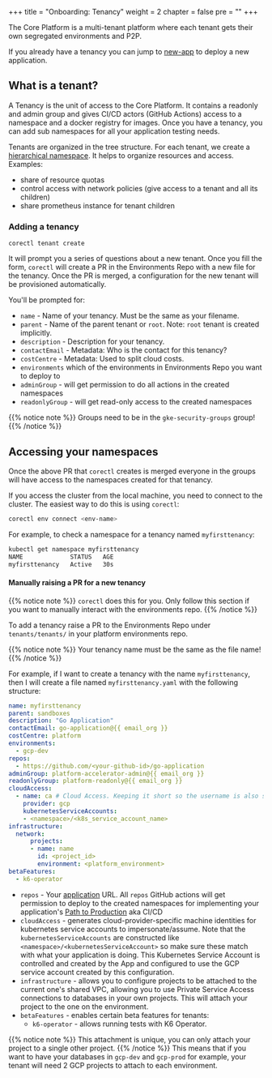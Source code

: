 +++
title = "Onboarding: Tenancy"
weight = 2
chapter = false
pre = ""
+++

The Core Platform is a multi-tenant platform where each tenant gets their own segregated environments and P2P.

If you already have a tenancy you can jump to [new-app](./new-app) to deploy a new application.

## What is a tenant? 

A Tenancy is the unit of access to the Core Platform.
It contains a readonly and admin group and gives CI/CD actors
(GitHub Actions) access to a namespace and a docker registry for images.
Once you have a tenancy, you can add sub namespaces for all your application testing needs.

Tenants are organized in the tree structure. 
For each tenant, we create a [hierarchical namespace](https://github.com/kubernetes-sigs/hierarchical-namespaces).
It helps to organize resources and access.
Examples:
- share of resource quotas
- control access with network policies (give access to a tenant and all its children)
- share prometheus instance for tenant children

### Adding a tenancy

```shell
corectl tenant create
```

It will prompt you a series of questions about a new tenant. 
Once you fill the form, `corectl`
will create a PR in the Environments Repo with a new file for the tenancy.
Once the PR is merged, a configuration for the new tenant will be provisioned automatically.

You'll be prompted for:

* `name` - Name of your tenancy. Must be the same as your filename.
* `parent` - Name of the parent tenant or `root`. Note: `root` tenant is created implicitly.
* `description` - Description for your tenancy.
* `contactEmail` - Metadata: Who is the contact for this tenancy? 
* `costCentre` - Metadata: Used to split cloud costs. 
* `environments` which of the environments in Environments Repo you want to deploy to
* `adminGroup` - will get permission to do all actions in the created namespaces
* `readonlyGroup` - will get read-only access to the created namespaces

{{% notice note %}}
Groups need to be in the `gke-security-groups` group!
{{% /notice %}}


## Accessing your namespaces

Once the above PR that `corectl` creates is merged everyone in the groups will have access to the namespaces created for that tenancy.

If you access the cluster from the local machine, you need to connect to the cluster.
The easiest way to do this is using `corectl`:
```bash
corectl env connect <env-name>
```

For example, to check a namespace for a tenancy named `myfirsttenancy`:
```bash
kubectl get namespace myfirsttenancy
NAME             STATUS   AGE
myfirsttenancy   Active   30s
```

#### Manually raising a PR for a new tenancy

{{% notice note %}}
`corectl` does this for you. Only follow this section if you want to manually interact with the environments repo.
{{% /notice %}}

To add a tenancy raise a PR to the Environments Repo under `tenants/tenants/` in your platform environments repo.

{{% notice note %}}
Your tenancy name must be the same as the file name!
{{% /notice %}}


For example, if I want to create a tenancy with the name `myfirsttenancy`, then I will create a file named `myfirsttenancy.yaml` with the following structure:

```yaml
name: myfirsttenancy 
parent: sandboxes
description: "Go Application"
contactEmail: go-application@{{ email_org }}
costCentre: platform
environments:
  - gcp-dev
repos:
  - https://github.com/<your-github-id>/go-application
adminGroup: platform-accelerator-admin@{{ email_org }}
readonlyGroup: platform-readonly@{{ email_org }}
cloudAccess:
  - name: ca # Cloud Access. Keeping it short so the username is also short, biggest one will be ca-connected-app-functional which is 27 chars, for mysql 8.0 needs to be 32max. For 5.7 16 max
    provider: gcp
    kubernetesServiceAccounts:
    - <namespace>/<k8s_service_account_name>
infrastructure:
  network:
      projects:
      - name: name
        id: <project_id>
        environment: <platform_environment>
betaFeatures:
  - k6-operator
```


* `repos` - Your [application](./new-app) URL. All `repos` GitHub actions will get permission to deploy to the created namespaces for implementing your application's [Path to Production](../p2p) aka CI/CD
* `cloudAccess` - generates cloud-provider-specific machine identities for kubernetes service accounts to impersonate/assume. Note that the `kubernetesServiceAccounts` are constructed like `<namespace>/<kubernetesServiceAccount>` so make sure these match with what your application is doing. This Kubernetes Service Account is controlled and created by the App and configured to use the GCP service account created by this configuration.
* `infrastructure` - allows you to configure projects to be attached to the current one's shared VPC, allowing you to use Private Service Access connections to databases in your own projects. This will attach your project to the one on the environment.
* `betaFeatures` - enables certain beta features for tenants:
  * `k6-operator` - allows running tests with K6 Operator.

{{% notice note %}}
This attachment is unique, you can only attach your project to a single other project.
{{% /notice %}}
This means that if you want to have your databases in `gcp-dev` and `gcp-prod` for example, your tenant will need 2 GCP projects to attach to each environment.

